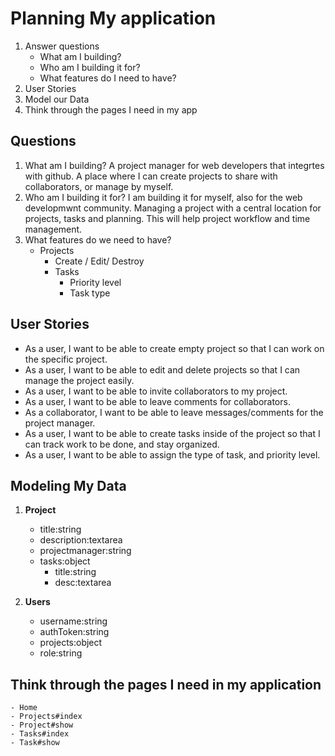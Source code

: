 # Planning My application

1. Answer questions
	- What am I building?
	- Who am I building it for?
	- What features do I need to have?
2. User Stories
3. Model our Data
4. Think through the pages I need in my app

## Questions

1. What am I building? A project manager for web developers that integrtes with github. A place where I can create projects to share with collaborators, or manage by myself.   
2. Who am I building it for?  I am building it for myself, also for the web developmwnt community. Managing a project with a central location for projects, tasks and planning. This will help project workflow and time management.
3. What features do we need to have?
	- Projects
		- Create / Edit/ Destroy
		- Tasks
			- Priority level
			- Task type
			
## User Stories

- As a user, I want to be able to create empty project so that I can work on the specific project.
- As a user, I want to be able to edit and delete projects so that I can manage the project easily.
- As a user, I want to be able to invite collaborators to my project.
- As a user, I want to be able to leave comments for collaborators.
- As a collaborator, I want to be able to leave messages/comments for the project manager.
- As a user, I want to be able to create tasks inside of the project so that I can track work to be done, and stay organized.
- As a user, I want to be able to assign the type of task, and priority level.

## Modeling My Data

1. **Project**
	- title:string
	- description:textarea
	- projectmanager:string
	- tasks:object
		- title:string
		- desc:textarea
    
2. **Users**
	- username:string
	- authToken:string
	- projects:object
	- role:string
	
## Think through the pages I need in my application

	- Home
	- Projects#index
	- Project#show
	- Tasks#index
	- Task#show
